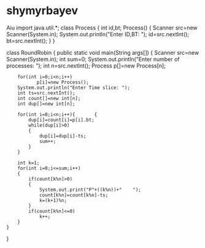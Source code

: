 # shymyrbayev
Aiu
import java.util.*;
class Process
{
	int id,bt;
	Process()
	{
		Scanner src=new Scanner(System.in);
		System.out.println("Enter ID,BT: ");
		id=src.nextInt();
		bt=src.nextInt();
	}
}

class RoundRobin
{ 
	public static void main(String args[])
	{
		Scanner src=new Scanner(System.in);
		int sum=0;
		System.out.println("Enter number of processes: ");
		int n=src.nextInt();
		Process p[]=new Process[n];

		for(int i=0;i<n;i++)
               p[i]=new Process();
		System.out.println("Enter Time slice: ");
		int ts=src.nextInt();
		int count[]=new int[n];
		int dup[]=new int[n];

		for(int i=0;i<n;i++){		{
			dup[i]=count[i]=p[i].bt;
			while(dup[i]>0)
			{
				dup[i]=dup[i]-ts;
				sum++;
			}
		}

		int k=1;
		for(int i=0;i<=sum;i++)
		{
			if(count[k%n]>0)
			{
				System.out.print("P"+((k%n))+"    ");
				count[k%n]=count[k%n]-ts;
				k=(k+1)%n;
			}
			if(count[k%n]<=0)
				k++;
		}
	}
}
